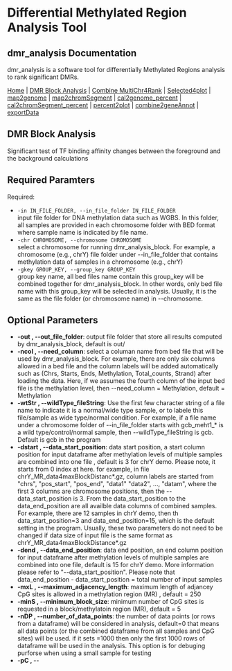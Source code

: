 
# Differential Methylated Region Analysis Tool 
## dmr_analysis Documentation

dmr_analysis is a software tool for differentially Methylated Regions analysis to rank significant DMRs.



[Home](index.md) | [DMR Block Analysis](dmr_analysis_block.md) | [Combine MultiChr4Rank](dmr_combine_multChrs4rank.md) | [Selected4plot](dmr_selected4plot.md) | [map2genome](dmr_map2genome.md) | [map2chromSegment](dmr_map2chromSegment.md) | [cal2genome_percent](dmr_cal2genome_percent.md) | [cal2chromSegment_percent](dmr_cal2chromSegment_percent.md) | [percent2plot](dmr_percent2plot.md) | [combine2geneAnnot](dmr_combine2geneAnnot.md) | [exportData](dmr_exportData.md)   


## DMR Block Analysis

Significant test of TF binding affinity changes between the foreground and the background calculations

## Required Paramters
<p>Required:</p>
<ul>
  <li><code>-in IN_FILE_FOLDER, --in_file_folder IN_FILE_FOLDER</code><br>input file folder for DNA methylation data such as WGBS. In this folder, all samples are provided in each chromosome folder with BED format where sample name is indicated by file name.</li>
  <li><code>-chr CHROMOSOME, --chromosome CHROMOSOME</code><br>select a chromosome for running dmr_analysis_block. For example, a chromosome (e.g., chrY) file folder under --in_file_folder that contains methylation data of samples in a chromosome (e.g., chrY)</li>
  <li><code>-gkey GROUP_KEY, --group_key GROUP_KEY</code><br>group key name, all bed files name contain this group_key will be combined together for dmr_analysis_block. In other words, only bed file name with this group_key will be selected in analysis. Usually, it is the same as the file folder (or chromosome name) in --chromosome.</li>
</ul>



## Optional Parameters

<ul>
  <li><strong>-out , --out_file_folder</strong>: output file folder that store all results computed by dmr_analysis_block, default is out/</li>
  <li><strong>-ncol , --need_column</strong>: select a columan name from bed file that will be used by dmr_analysis_block. For example, there are only six columns allowed in a bed file and the column labels will be added automatically such as (Chrs, Starts, Ends, Methylation, Total_counts, Strand) after loading the data. Here, if we assumes the fourth column of the input bed file is the methylation level, then --need_column = Methylation, default = Methylation</li>
  <li><strong>-wtStr , --wildType_fileString</strong>: Use the first few character string of a file name to indicate it is a normal/wide type sample, or to labele this file/sample as wide type/normal condition. For example, if a file name under a chromosome folder of --in_file_folder starts with gcb_meht1_* is a wild type/control/normal sample, then --wildType_fileString is gcb. Default is gcb in the program</li>
  <li><strong>-dstart , --data_start_position</strong>: data start position, a start column position for input dataframe after methylation levels of multiple samples are combined into one file , default is 3 for chrY demo. Please note, it starts from 0 index at here. for example, in file chrY_MR_data4maxBlockDistanc*.gz, column labels are started from "chrs", "pos_start", "pos_end", "data1" "data2", ..., "datam", where the first 3 columns are chromosome positions, then the --data_start_position is 3. From the data_start_position to the data_end_position are all availble data columns of combined samples. For example, there are 12 samples in chrY demo, then th data_start_position=3 and data_end_position=15, which is the default setting in the program. Usually, these two parameters do not need to be changed if data size of input file is the same format as chrY_MR_data4maxBlockDistance*.gz</li>
  <li><strong>-dend , --data_end_position</strong>: data end position, an end column position for input dataframe after methylation levels of multiple samples are combined into one file, default is 15 for chrY demo. More information please refer to "--data_start_position". Please note that data_end_position - data_start_position = total number of input samples</li>
  <li><strong>-mxL , --maximum_adjacency_length</strong>: maximum length of adjancey CpG sites is allowed in a methylation region (MR) , default = 250</li>
  <li><strong>-minS , --minimum_block_size</strong>: minimum number of CpG sites is requested in a block/methylatoin region (MR), default = 5</li>
  <li><strong>-nDP , --number_of_data_points</strong>: the number of data points (or rows from a dataframe) will be considered in analysis, default=0 that means all data points (or the combined dataframe from all samples and CpG sites) will be used. if it sets =1000 then only the first 1000 rows of dataframe will be used in the analysis. This option is for debuging purforse when using a small sample for testing</li>
  <li><strong>-pC , --

